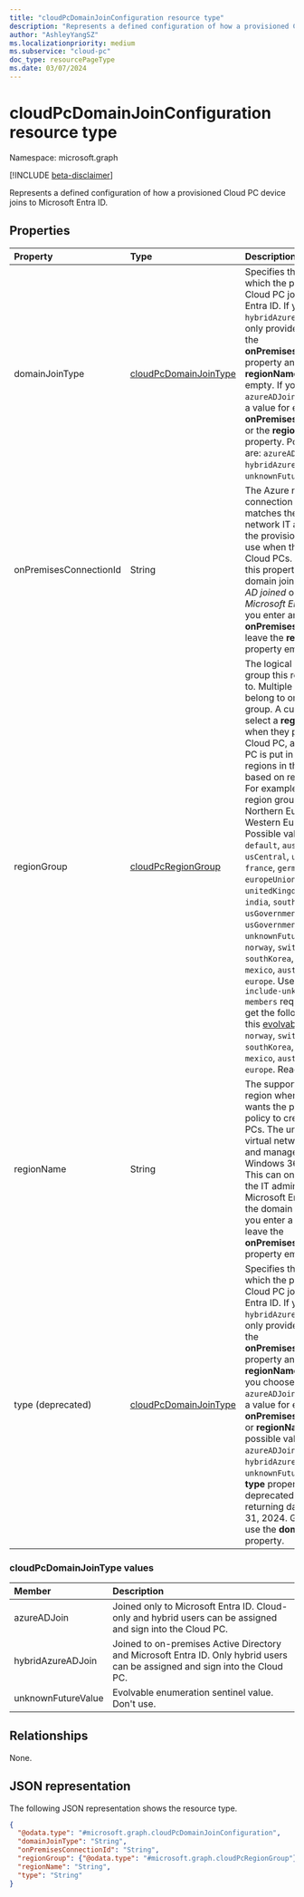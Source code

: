 ```yaml
---
title: "cloudPcDomainJoinConfiguration resource type"
description: "Represents a defined configuration of how a provisioned Cloud PC device joins to Microsoft Entra ID."
author: "AshleyYangSZ"
ms.localizationpriority: medium
ms.subservice: "cloud-pc"
doc_type: resourcePageType
ms.date: 03/07/2024
---
```


# cloudPcDomainJoinConfiguration resource type

Namespace: microsoft.graph

[!INCLUDE [beta-disclaimer](../../includes/beta-disclaimer.md)]

Represents a defined configuration of how a provisioned Cloud PC device joins to Microsoft Entra ID.

## Properties
|Property|Type|Description|
|:---|:---|:---|
|domainJoinType|[cloudPcDomainJoinType](#cloudpcdomainjointype-values)|Specifies the method by which the provisioned Cloud PC joins Microsoft Entra ID. If you choose the `hybridAzureADJoin` type, only provide a value for the **onPremisesConnectionId** property and leave the **regionName** property empty. If you choose the `azureADJoin` type, provide a value for either the **onPremisesConnectionId** or the **regionName** property. Possible values are: `azureADJoin`, `hybridAzureADJoin`, `unknownFutureValue`.|
|onPremisesConnectionId|String|The Azure network connection ID that matches the virtual network IT admins want the provisioning policy to use when they create Cloud PCs. You can use this property in both domain join types: _Azure AD joined_ or _Hybrid Microsoft Entra joined_. If you enter an **onPremisesConnectionId**, leave the **regionName** property empty.|
|regionGroup|[cloudPcRegionGroup](../resources/cloudpcsupportedregion.md#cloudpcregiongroup-values)|The logical geographic group this region belongs to. Multiple regions can belong to one region group. A customer can select a **regionGroup** when they provision a Cloud PC, and the Cloud PC is put in one of the regions in the group based on resource status. For example, the Europe region group contains the Northern Europe and Western Europe regions. Possible values are: `default`, `australia`, `canada`, `usCentral`, `usEast`, `usWest`, `france`, `germany`, `europeUnion`, `unitedKingdom`, `japan`, `asia`, `india`, `southAmerica`, `euap`, `usGovernment`, `usGovernmentDOD`, `unknownFutureValue`, `norway`, `switzerland`, `southKorea`, `middleEast`, `mexico`, `australasia`, `europe`. Use the `Prefer: include-unknown-enum-members` request header to get the following values in this [evolvable enum](/graph/best-practices-concept#handling-future-members-in-evolvable-enumerations): `norway`, `switzerland`, `southKorea`, `middleEast`, `mexico`, `australasia`, `europe`. Read-only.|
|regionName|String|The supported Azure region where the IT admin wants the provisioning policy to create Cloud PCs. The underlying virtual network is created and managed by the Windows 365 service. This can only be entered if the IT admin chooses Microsoft Entra joined as the domain join type. If you enter a **regionName**, leave the **onPremisesConnectionId** property empty.|
|type (deprecated)|[cloudPcDomainJoinType](#cloudpcdomainjointype-values)|Specifies the method by which the provisioned Cloud PC joins Microsoft Entra ID. If you choose the `hybridAzureADJoin` type, only provide a value for the **onPremisesConnectionId** property and leave **regionName** as empty. If you choose the `azureADJoin` type, provide a value for either **onPremisesConnectionId** or **regionName**. The possible values are: `azureADJoin`, `hybridAzureADJoin`, `unknownFutureValue`. The **type** property is deprecated and will stop returning data on January 31, 2024. Going forward, use the **domainJoinType** property.|


### cloudPcDomainJoinType values

|Member|Description|
|:---|:---|
|azureADJoin|Joined only to Microsoft Entra ID. Cloud-only and hybrid users can be assigned and sign into the Cloud PC.|
|hybridAzureADJoin|Joined to on-premises Active Directory and Microsoft Entra ID. Only hybrid users can be assigned and sign into the Cloud PC.|
|unknownFutureValue|Evolvable enumeration sentinel value. Don't use.|

## Relationships
None.

## JSON representation
The following JSON representation shows the resource type.
<!-- {
  "blockType": "resource",
  "@odata.type": "microsoft.graph.cloudPcDomainJoinConfiguration"
}
-->
``` json
{
  "@odata.type": "#microsoft.graph.cloudPcDomainJoinConfiguration",
  "domainJoinType": "String",
  "onPremisesConnectionId": "String",
  "regionGroup": {"@odata.type": "#microsoft.graph.cloudPcRegionGroup"},
  "regionName": "String",
  "type": "String"
}
```
